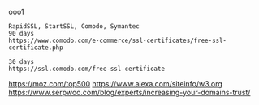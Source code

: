 ooo1
~~~
RapidSSL, StartSSL, Comodo, Symantec
90 days
https://www.comodo.com/e-commerce/ssl-certificates/free-ssl-certificate.php

30 days
https://ssl.comodo.com/free-ssl-certificate

~~~
https://moz.com/top500
https://www.alexa.com/siteinfo/w3.org
https://www.serpwoo.com/blog/experts/increasing-your-domains-trust/
